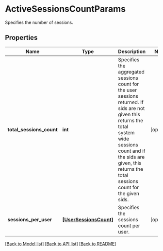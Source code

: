 # ActiveSessionsCountParams

Specifies the number of sessions.

## Properties
Name | Type | Description | Notes
------------ | ------------- | ------------- | -------------
**total_sessions_count** | **int** | Specifies the aggregated sessions count for the user sessions returned. If sids are not given this returns the total system wide sessions count and if the sids are given, this returns the total sessions count for the given sids. | [optional] 
**sessions_per_user** | [**[UserSessionsCount]**](UserSessionsCount.md) | Specifies the sessions count per user. | [optional] 

[[Back to Model list]](../README.md#documentation-for-models) [[Back to API list]](../README.md#documentation-for-api-endpoints) [[Back to README]](../README.md)


